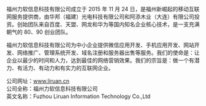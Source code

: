 福州力软信息科技有限公司成立于 2015 年 11 月 24 日，是福州新崛起的移动互联网服务提供商，由华邦（福建）光电科技有限公司和阿添木业（大连）有限公司投资。创始团队来自百度、天盟、网龙和华为等国内知名企业核心技术，是一支充满朝气的 80、90 创业团队。  

福州力软信息科技有限公司为中小企业提供微信应用开发、手机应用开发、网站开发、网络推广、管理系统开发、域名注册和服务器出售等服务。我们的使命是：让企业以最少的时间和人力，达到最佳的网络营销效果。我们的宗旨是：做一个有潜力、有活力、有动力和有实力的互联网企业。  

公司网址：www.liruan.cn  
公司全称：福州力软信息科技有限公司  
英文名称：Fuzhou Liruan Information Technology Co.,Ltd
